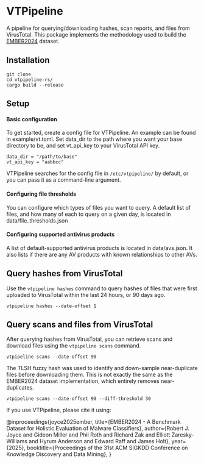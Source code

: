 # VTPipeline

A pipeline for querying/downloading hashes, scan reports, and files from VirusTotal. This package implements the methodology used to build the [EMBER2024](https://github.com/FutureComputing4AI/EMBER2024/) dataset.

## Installation
```
git clone 
cd vtpipeline-rs/
cargo build --release
```

## Setup


#### Basic configuration
To get started, create a config file for VTPipeline. An example can be found in example/vt.toml. Set data_dir to the path where you want your base directory to be, and set vt_api_key to your VirusTotal API key.

```
data_dir = "/path/to/base"
vt_api_key = "aabbcc"
```

VTPipeline searches for the config file in ```/etc/vtpipeline/``` by default, or you can pass it as a command-line argument.


#### Configuring file thresholds
You can configure which types of files you want to query. A default list of files, and how many of each to query on a given day, is located in data/file_thresholds.json


#### Configuring supported antivirus products
A list of default-supported antivirus products is located in data/avs.json. It also lists if there are any AV products with known relationships to other AVs.


## Query hashes from VirusTotal
Use the ```vtpipeline hashes``` command to query hashes of files that were first uploaded to VirusTotal within the last 24 hours, or 90 days ago.

```
vtpipeline hashes --date-offset 1
```

## Query scans and files from VirusTotal

After querying hashes from VirusTotal, you can retrieve scans and download files using the ```vtpipeline scans``` command.

```
vtpipeline scans --date-offset 90
```

The TLSH fuzzy hash was used to identify and down-sample near-duplicate files before downloading them. This is not exactly the same as the EMBER2024 dataset implementation, which entirely removes near-duplicates.

```
vtpipeline scans --date-offset 90 --diff-threshold 30
```


If you use VTPipeline, please cite it using:

@inproceedings{joyce2025ember,
      title={EMBER2024 - A Benchmark Dataset for Holistic Evaluation of Malware Classifiers},
      author={Robert J. Joyce and Gideon Miller and Phil Roth and Richard Zak and Elliott Zaresky-Williams and Hyrum Anderson and Edward Raff and James Holt},
      year={2025},
      booktitle={Proceedings of the 31st ACM SIGKDD Conference on Knowledge Discovery and Data Mining},
}


